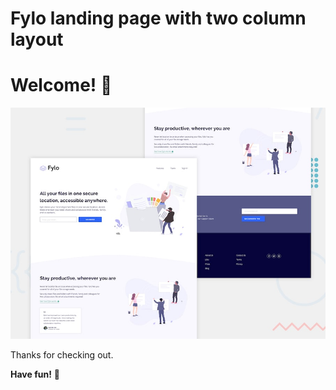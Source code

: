 # Fylo landing page with two column layout

# Welcome! 👋

![Design preview for the Fylo landing page with two column layout](./design/desktop-preview.jpg)

Thanks for checking out.

**Have fun!** 🚀
